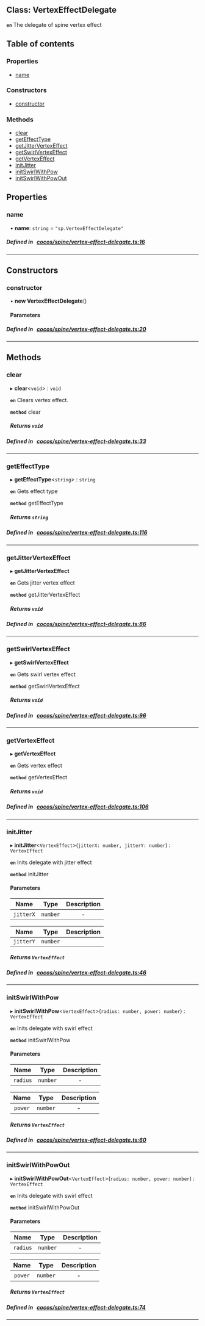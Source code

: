 
## Class: VertexEffectDelegate







**`en`** 
The delegate of spine vertex effect


<div class="table-of-content">
<h2>Table of contents</h2>


### Properties

- [ name](#name)

### Constructors

- [ constructor](#constructor)

### Methods

- [ clear](#clear)
- [ getEffectType](#getEffectType)
- [ getJitterVertexEffect](#getJitterVertexEffect)
- [ getSwirlVertexEffect](#getSwirlVertexEffect)
- [ getVertexEffect](#getVertexEffect)
- [ initJitter](#initJitter)
- [ initSwirlWithPow](#initSwirlWithPow)
- [ initSwirlWithPowOut](#initSwirlWithPowOut)
</div>

## Properties


### name
<div style="margin-left: 10px;">




•  **name**:
`string`  = `"sp.VertexEffectDelegate"`
</div>

##### Defined in &nbsp;   [cocos/spine/vertex-effect-delegate.ts:16](https://github.com/cocos-creator/engine/blob/c7bf6b8a9/cocos/spine/vertex-effect-delegate.ts#L16)&nbsp;


___

<!---->
## Constructors


### constructor
<div style="margin-left: 10px;">

• **new VertexEffectDelegate**()

#### Parameters
</div>

##### Defined in &nbsp;   [cocos/spine/vertex-effect-delegate.ts:20](https://github.com/cocos-creator/engine/blob/c7bf6b8a9/cocos/spine/vertex-effect-delegate.ts#L20)&nbsp;


---

<!---->
## Methods

### clear
<div style="margin-left: 10px;">

▸   **clear**<`void`\> : `void`




**`en`** Clears vertex effect.




**`method`** clear





<!---->
<!--    #### Returns `void` -->
<!---->


##### Returns `void`




</div>

##### Defined in &nbsp;   [cocos/spine/vertex-effect-delegate.ts:33](https://github.com/cocos-creator/engine/blob/c7bf6b8a9/cocos/spine/vertex-effect-delegate.ts#L33)&nbsp;
___
### getEffectType
<div style="margin-left: 10px;">

▸   **getEffectType**<`string`\> : `string`




**`en`** Gets effect type




**`method`** getEffectType




<!---->
<!--    #### Returns `string` 
-->
<!---->


##### Returns `string`




</div>

##### Defined in &nbsp;   [cocos/spine/vertex-effect-delegate.ts:116](https://github.com/cocos-creator/engine/blob/c7bf6b8a9/cocos/spine/vertex-effect-delegate.ts#L116)&nbsp;
___
### getJitterVertexEffect
<div style="margin-left: 10px;">

▸   **getJitterVertexEffect**




**`en`** Gets jitter vertex effect




**`method`** getJitterVertexEffect




<!---->


##### Returns `void`




</div>

##### Defined in &nbsp;   [cocos/spine/vertex-effect-delegate.ts:86](https://github.com/cocos-creator/engine/blob/c7bf6b8a9/cocos/spine/vertex-effect-delegate.ts#L86)&nbsp;
___
### getSwirlVertexEffect
<div style="margin-left: 10px;">

▸   **getSwirlVertexEffect**




**`en`** Gets swirl vertex effect




**`method`** getSwirlVertexEffect




<!---->


##### Returns `void`




</div>

##### Defined in &nbsp;   [cocos/spine/vertex-effect-delegate.ts:96](https://github.com/cocos-creator/engine/blob/c7bf6b8a9/cocos/spine/vertex-effect-delegate.ts#L96)&nbsp;
___
### getVertexEffect
<div style="margin-left: 10px;">

▸   **getVertexEffect**




**`en`** Gets vertex effect




**`method`** getVertexEffect




<!---->


##### Returns `void`




</div>

##### Defined in &nbsp;   [cocos/spine/vertex-effect-delegate.ts:106](https://github.com/cocos-creator/engine/blob/c7bf6b8a9/cocos/spine/vertex-effect-delegate.ts#L106)&nbsp;
___
### initJitter
<div style="margin-left: 10px;">

▸   **initJitter**<`VertexEffect`\>(`jitterX: number, jitterY: number`) : `VertexEffect`




**`en`** Inits delegate with jitter effect




**`method`** initJitter




<!---->
<!--    #### Returns `VertexEffect` -->
<!---->

#### Parameters

| Name | Type | Description |
| :------: | :------: | :------: |
| `jitterX` | `number` | - |

| Name | Type | Description |
| :------: | :------: | :------: |
| `jitterY` | `number` |   |



##### Returns `VertexEffect`




</div>

##### Defined in &nbsp;   [cocos/spine/vertex-effect-delegate.ts:46](https://github.com/cocos-creator/engine/blob/c7bf6b8a9/cocos/spine/vertex-effect-delegate.ts#L46)&nbsp;
___
### initSwirlWithPow
<div style="margin-left: 10px;">

▸   **initSwirlWithPow**<`VertexEffect`\>(`radius: number, power: number`) : `VertexEffect`




**`en`** Inits delegate with swirl effect




**`method`** initSwirlWithPow




<!---->
<!--    #### Returns `VertexEffect` 
-->
<!---->

#### Parameters

| Name | Type | Description |
| :------: | :------: | :------: |
| `radius` | `number` | - |

| Name | Type | Description |
| :------: | :------: | :------: |
| `power` | `number` | - |



##### Returns `VertexEffect`




</div>

##### Defined in &nbsp;   [cocos/spine/vertex-effect-delegate.ts:60](https://github.com/cocos-creator/engine/blob/c7bf6b8a9/cocos/spine/vertex-effect-delegate.ts#L60)&nbsp;
___
### initSwirlWithPowOut
<div style="margin-left: 10px;">

▸   **initSwirlWithPowOut**<`VertexEffect`\>(`radius: number, power: number`) : `VertexEffect`




**`en`** Inits delegate with swirl effect




**`method`** initSwirlWithPowOut




<!---->
<!--    #### Returns `VertexEffect` 
-->
<!---->

#### Parameters

| Name | Type | Description |
| :------: | :------: | :------: |
| `radius` | `number` | - |

| Name | Type | Description |
| :------: | :------: | :------: |
| `power` | `number` | - |



##### Returns `VertexEffect`




</div>

##### Defined in &nbsp;   [cocos/spine/vertex-effect-delegate.ts:74](https://github.com/cocos-creator/engine/blob/c7bf6b8a9/cocos/spine/vertex-effect-delegate.ts#L74)&nbsp;
___
<!---->



